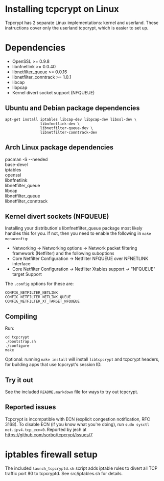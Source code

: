 Installing tcpcrypt on Linux
============================

Tcpcrypt has 2 separate Linux implementations: kernel and userland. These
instructions cover only the userland tcpcrypt, which is easier to set up.


Dependencies
============

 * OpenSSL >= 0.9.8
 * libnfnetlink >= 0.0.40
 * libnetfilter_queue >= 0.0.16
 * libnetfilter_conntrack >= 1.0.1
 * libcap
 * libpcap
 * Kernel divert socket support (NFQUEUE)


Ubuntu and Debian package dependencies
--------------------------------------
    apt-get install iptables libcap-dev libpcap-dev libssl-dev \
                    libnfnetlink-dev \
                    libnetfilter-queue-dev \
                    libnetfilter-conntrack-dev


Arch Linux package dependencies
-------------------------------

pacman -S --needed \
        base-devel \
        iptables \
        openssl \
        libnfnetlink \
        libnetfilter_queue \
        libcap \
        libnetfilter_queue \
        libnetfilter_conntrack


Kernel divert sockets (NFQUEUE)
-------------------------------

Installing your distribution's libnfnetfilter_queue package most likely handles
this for you. If not, then you need to enable the following in `make
menuconfig`:

* Networking -> Networking options -> Network packet filtering framework (Netfilter) and the following suboptions
* Core Netfilter Configuration -> Netfilter NFQUEUE over NFNETLINK interface
* Core Netfilter Configuration -> Netfilter Xtables support -> "NFQUEUE" target Support

The `.config` options for these are:

    CONFIG_NETFILTER_NETLINK
    CONFIG_NETFILTER_NETLINK_QUEUE
    CONFIG_NETFILTER_XT_TARGET_NFQUEUE


Compiling
---------

Run:

    cd tcpcrypt
    ./bootstrap.sh
    ./configure
    make

Optional: running `make install` will install `libtcpcrypt` and tcpcrypt
headers, for building apps that use tcpcrypt's session ID.


Try it out
----------

See the included `README.markdown` file for ways to try out tcpcrypt.


Reported issues
---------------

Tcpcrypt is incompatible with ECN (explicit congestion notification, RFC 3168). To disable ECN (if you know what you're doing), run `sudo sysctl net.ipv4.tcp_ecn=0`. Reported by jech at https://github.com/sorbo/tcpcrypt/issues/7.


iptables firewall setup
=======================

The included `launch_tcpcryptd.sh` script adds iptable rules to divert all TCP
traffic port 80 to tcpcryptd.  See src/iptables.sh for details.
